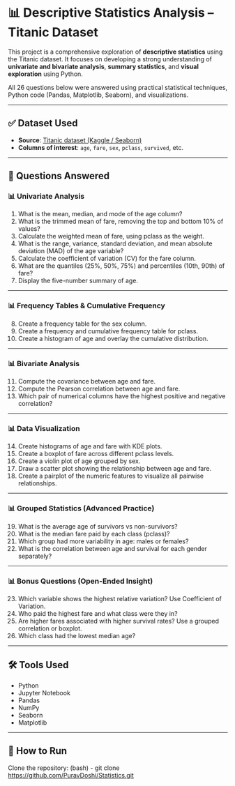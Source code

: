 # 📊 Descriptive Statistics Analysis – Titanic Dataset

This project is a comprehensive exploration of **descriptive statistics** using the Titanic dataset. It focuses on developing a strong understanding of **univariate and bivariate analysis**, **summary statistics**, and **visual exploration** using Python.

All 26 questions below were answered using practical statistical techniques, Python code (Pandas, Matplotlib, Seaborn), and visualizations.

---

## ✅ Dataset Used
- **Source**: [Titanic dataset (Kaggle / Seaborn)](https://www.kaggle.com/c/titanic/data)
- **Columns of interest**: `age`, `fare`, `sex`, `pclass`, `survived`, etc.

---

## 🧮 Questions Answered

### 📊 Univariate Analysis
1. What is the mean, median, and mode of the age column?  
2. What is the trimmed mean of fare, removing the top and bottom 10% of values?  
3. Calculate the weighted mean of fare, using pclass as the weight.  
4. What is the range, variance, standard deviation, and mean absolute deviation (MAD) of the age variable?  
5. Calculate the coefficient of variation (CV) for the fare column.  
6. What are the quantiles (25%, 50%, 75%) and percentiles (10th, 90th) of fare?  
7. Display the five-number summary of age.  

---

### 📊 Frequency Tables & Cumulative Frequency
8. Create a frequency table for the sex column.  
9. Create a frequency and cumulative frequency table for pclass.  
10. Create a histogram of age and overlay the cumulative distribution.  

---

### 📊 Bivariate Analysis
11. Compute the covariance between age and fare.  
12. Compute the Pearson correlation between age and fare.  
13. Which pair of numerical columns have the highest positive and negative correlation?  

---

### 📊 Data Visualization
14. Create histograms of age and fare with KDE plots.  
15. Create a boxplot of fare across different pclass levels.  
16. Create a violin plot of age grouped by sex.  
17. Draw a scatter plot showing the relationship between age and fare.  
18. Create a pairplot of the numeric features to visualize all pairwise relationships.  

---

### 📊 Grouped Statistics (Advanced Practice)
19. What is the average age of survivors vs non-survivors?  
20. What is the median fare paid by each class (pclass)?  
21. Which group had more variability in age: males or females?  
22. What is the correlation between age and survival for each gender separately?  

---

### 📊 Bonus Questions (Open-Ended Insight)
23. Which variable shows the highest relative variation? Use Coefficient of Variation.  
24. Who paid the highest fare and what class were they in?  
25. Are higher fares associated with higher survival rates? Use a grouped correlation or boxplot.  
26. Which class had the lowest median age?  

---

## 🛠 Tools Used
- Python
- Jupyter Notebook
- Pandas
- NumPy
- Seaborn
- Matplotlib

---


## 🚀 How to Run
Clone the repository:
   (bash) - git clone https://github.com/PuravDoshi/Statistics.git